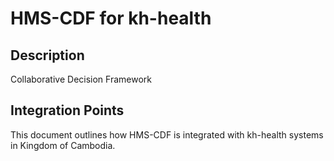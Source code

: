 # HMS-CDF for kh-health

## Description

Collaborative Decision Framework

## Integration Points

This document outlines how HMS-CDF is integrated with kh-health systems in Kingdom of Cambodia.
